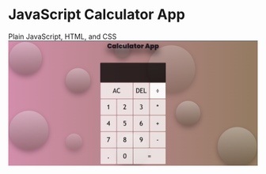 # JavaScript Calculator App


<p>Plain JavaScript, HTML, and CSS
  
  
<img src="https://github.com/Abel5173/lab-practice/blob/main/image/image.png">
